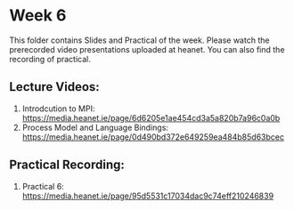 # Week 6

This folder contains Slides and Practical of the week. Please watch the prerecorded video presentations uploaded at heanet. You can also find the recording of practical. 

Lecture Videos:
---------------
1. Introdcution to MPI: https://media.heanet.ie/page/6d6205e1ae454cd3a5a820b7a96c0a0b
2. Process Model and Language Bindings: https://media.heanet.ie/page/0d490bd372e649259ea484b85d63bcec

Practical Recording:
-------------------
1.  Practical 6: https://media.heanet.ie/page/95d5531c17034dac9c74eff210246839
